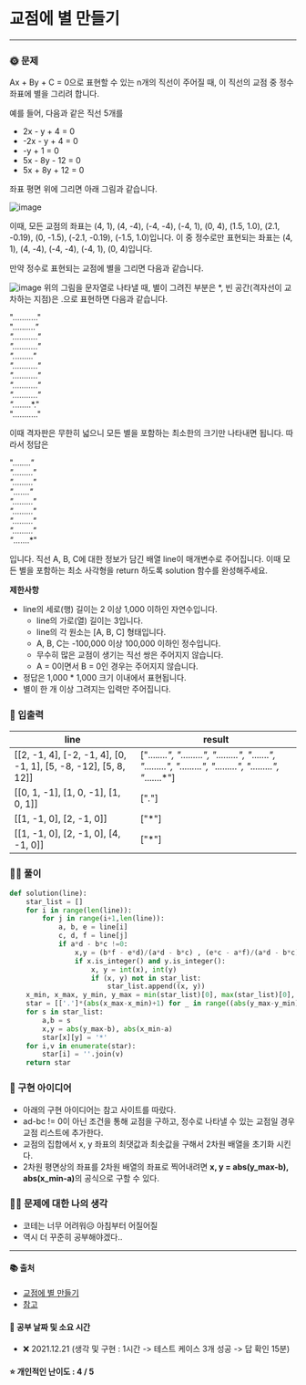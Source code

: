 # 교점에 별 만들기

-------
### 🌞 문제
Ax + By + C = 0으로 표현할 수 있는 n개의 직선이 주어질 때, 이 직선의 교점 중 정수 좌표에 별을 그리려 합니다.

예를 들어, 다음과 같은 직선 5개를
- 2x - y + 4 = 0
- -2x - y + 4 = 0
- -y + 1 = 0
- 5x - 8y - 12 = 0
- 5x + 8y + 12 = 0

좌표 평면 위에 그리면 아래 그림과 같습니다.

![image](https://user-images.githubusercontent.com/44939208/146859033-2ea2033f-8507-4531-ab61-170b994dd277.png)

이때, 모든 교점의 좌표는 (4, 1), (4, -4), (-4, -4), (-4, 1), (0, 4), (1.5, 1.0), (2.1, -0.19), (0, -1.5), (-2.1, -0.19), (-1.5, 1.0)입니다. 이 중 정수로만 표현되는 좌표는 (4, 1), (4, -4), (-4, -4), (-4, 1), (0, 4)입니다.

만약 정수로 표현되는 교점에 별을 그리면 다음과 같습니다.

![image](https://user-images.githubusercontent.com/44939208/146859080-72fab893-b67f-4a09-8803-42ce4721360d.png)
위의 그림을 문자열로 나타낼 때, 별이 그려진 부분은 *, 빈 공간(격자선이 교차하는 지점)은 .으로 표현하면 다음과 같습니다.  
  
  "..........."  
  ".....*....."  
  "..........."  
  "..........."  
  ".*.......*."  
  "..........."  
  "..........."  
  "..........."  
  "..........."  
  ".*.......*."  
  "..........."  

이때 격자판은 무한히 넓으니 모든 별을 포함하는 최소한의 크기만 나타내면 됩니다.
따라서 정답은

  "....*...."  
  "........."  
  "........."  
  "*.......*"  
  "........."  
  "........."  
  "........."  
  "........."  
  "*.......*"  

입니다.
직선 A, B, C에 대한 정보가 담긴 배열 line이 매개변수로 주어집니다. 이때 모든 별을 포함하는 최소 사각형을 return 하도록 solution 함수를 완성해주세요.

<b>제한사항</b>  
- line의 세로(행) 길이는 2 이상 1,000 이하인 자연수입니다.
  - line의 가로(열) 길이는 3입니다.
  - line의 각 원소는 [A, B, C] 형태입니다.
  - A, B, C는 -100,000 이상 100,000 이하인 정수입니다.
  - 무수히 많은 교점이 생기는 직선 쌍은 주어지지 않습니다.
  - A = 0이면서 B = 0인 경우는 주어지지 않습니다.
- 정답은 1,000 * 1,000 크기 이내에서 표현됩니다.
- 별이 한 개 이상 그려지는 입력만 주어집니다.

### 📝 입출력
|line|result|
|---|---|
|[[2, -1, 4], [-2, -1, 4], [0, -1, 1], [5, -8, -12], [5, 8, 12]]|["....*....", ".........", ".........", "*.......*", ".........", ".........", ".........", ".........", "*.......*"]|
|[[0, 1, -1], [1, 0, -1], [1, 0, 1]]|["*.*"]|
|[[1, -1, 0], [2, -1, 0]]|["*"]|
|[[1, -1, 0], [2, -1, 0], [4, -1, 0]]|["*"]|

### 👩‍💻 풀이
```python
def solution(line):
    star_list = []
    for i in range(len(line)):
        for j in range(i+1,len(line)):
            a, b, e = line[i]
            c, d, f = line[j]
            if a*d - b*c !=0:
                x,y = (b*f - e*d)/(a*d - b*c) , (e*c - a*f)/(a*d - b*c)
                if x.is_integer() and y.is_integer():
                    x, y = int(x), int(y)
                    if (x, y) not in star_list:
                        star_list.append((x, y))
    x_min, x_max, y_min, y_max = min(star_list)[0], max(star_list)[0], min(star_list,key = lambda x: x[1])[1], max(star_list,key = lambda x: x[1])[1]
    star = [['.']*(abs(x_max-x_min)+1) for _ in range((abs(y_max-y_min)+1))]
    for s in star_list:
        a,b = s
        x,y = abs(y_max-b), abs(x_min-a)
        star[x][y] = '*'
    for i,v in enumerate(star):
        star[i] = ''.join(v)
    return star
 ```

### 🔑 구현 아이디어
- 아래의 구현 아이디어는 참고 사이트를 따랐다.
- ad-bc != 0이 아닌 조건을 통해 교점을 구하고, 정수로 나타낼 수 있는 교점일 경우 교점 리스트에 추가한다.
- 교점의 집합에서 x, y 좌표의 최댓값과 최솟값을 구해서 2차원 배열을 초기화 시킨다.
- 2차원 평면상의 좌표를 2차원 배열의 좌표로 찍어내려면 
  <b>x, y = abs(y_max-b), abs(x_min-a)</b>의 공식으로 구할 수 있다.
  
### 🙋‍♀ 문제에 대한 나의 생각
- 코테는 너무 어려워😥 아침부터 어질어질
- 역시 더 꾸준히 공부해야겠다..

-------------
#### 📚 출처
- [교점에 별 만들기](https://programmers.co.kr/learn/courses/30/lessons/87377)
- [참고](https://hkim-data.tistory.com/70)
#### 📅 공부 날짜 및 소요 시간
- ❌ 2021.12.21 (생각 및 구현 : 1시간 -> 테스트 케이스 3개 성공 -> 답 확인 15분)  
#### ⭐ 개인적인 난이도 : 4 / 5